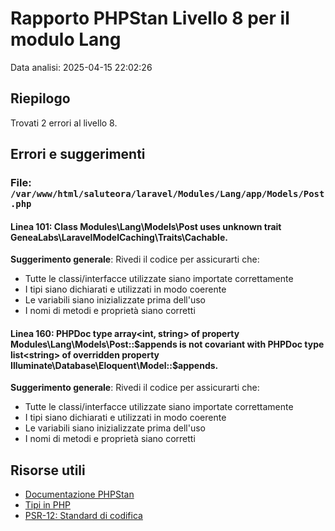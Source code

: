 # Rapporto PHPStan Livello 8 per il modulo Lang

Data analisi: 2025-04-15 22:02:26

## Riepilogo

Trovati 2 errori al livello 8.

## Errori e suggerimenti

### File: `/var/www/html/saluteora/laravel/Modules/Lang/app/Models/Post.php`

#### Linea 101: Class Modules\Lang\Models\Post uses unknown trait GeneaLabs\LaravelModelCaching\Traits\Cachable.

**Suggerimento generale**: Rivedi il codice per assicurarti che:
- Tutte le classi/interfacce utilizzate siano importate correttamente
- I tipi siano dichiarati e utilizzati in modo coerente
- Le variabili siano inizializzate prima dell'uso
- I nomi di metodi e proprietà siano corretti

#### Linea 160: PHPDoc type array<int, string> of property Modules\Lang\Models\Post::$appends is not covariant with PHPDoc type list<string> of overridden property Illuminate\Database\Eloquent\Model::$appends.

**Suggerimento generale**: Rivedi il codice per assicurarti che:
- Tutte le classi/interfacce utilizzate siano importate correttamente
- I tipi siano dichiarati e utilizzati in modo coerente
- Le variabili siano inizializzate prima dell'uso
- I nomi di metodi e proprietà siano corretti

## Risorse utili

- [Documentazione PHPStan](https://phpstan.org/user-guide/getting-started)
- [Tipi in PHP](https://www.php.net/manual/en/language.types.declarations.php)
- [PSR-12: Standard di codifica](https://www.php-fig.org/psr/psr-12/)
